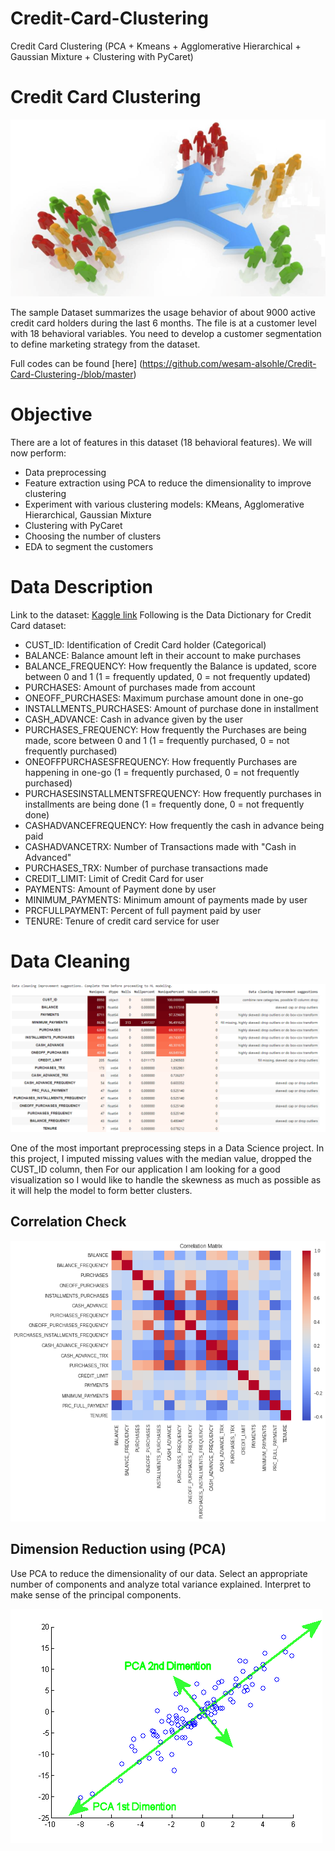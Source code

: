 # Credit-Card-Clustering
Credit Card Clustering (PCA + Kmeans + Agglomerative Hierarchical + Gaussian Mixture + Clustering with PyCaret)

# Credit Card Clustering

![Header](pictures/header_cc.png)

The sample Dataset summarizes the usage behavior of about 9000 active credit card holders during the last 6 months. The file is at a customer level with 18 behavioral variables. You need to develop a customer segmentation to define marketing strategy from the dataset.

Full codes can be found [here] (https://github.com/wesam-alsohle/Credit-Card-Clustering-/blob/master)

# Objective

There are a lot of features in this dataset (18 behavioral features). We will now perform:

* Data preprocessing
* Feature extraction using PCA to reduce the dimensionality to improve clustering
* Experiment with various clustering models: KMeans, Agglomerative Hierarchical, Gaussian Mixture
* Clustering with PyCaret
* Choosing the number of clusters
* EDA to segment the customers

# Data Description
Link to the dataset: [Kaggle link](https://www.kaggle.com/arjunbhasin2013/ccdata)
Following is the Data Dictionary for Credit Card dataset:

* CUST_ID: Identification of Credit Card holder (Categorical)
* BALANCE: Balance amount left in their account to make purchases
* BALANCE_FREQUENCY: How frequently the Balance is updated, score between 0 and 1 (1 = frequently updated, 0 = not frequently updated)
* PURCHASES: Amount of purchases made from account
* ONEOFF_PURCHASES: Maximum purchase amount done in one-go
* INSTALLMENTS_PURCHASES: Amount of purchase done in installment
* CASH_ADVANCE: Cash in advance given by the user
* PURCHASES_FREQUENCY: How frequently the Purchases are being made, score between 0 and 1 (1 = frequently purchased, 0 = not frequently purchased)
* ONEOFFPURCHASESFREQUENCY: How frequently Purchases are happening in one-go (1 = frequently purchased, 0 = not frequently purchased)
* PURCHASESINSTALLMENTSFREQUENCY: How frequently purchases in installments are being done (1 = frequently done, 0 = not frequently done)
* CASHADVANCEFREQUENCY: How frequently the cash in advance being paid
* CASHADVANCETRX: Number of Transactions made with "Cash in Advanced"
* PURCHASES_TRX: Number of purchase transactions made
* CREDIT_LIMIT: Limit of Credit Card for user
* PAYMENTS: Amount of Payment done by user
* MINIMUM_PAYMENTS: Minimum amount of payments made by user
* PRCFULLPAYMENT: Percent of full payment paid by user
* TENURE: Tenure of credit card service for user

# Data Cleaning
![cleaning](pictures/clean.PNG)

One of the most important preprocessing steps in a Data Science project. In this project, I imputed missing values with the median value, dropped the CUST_ID column, then For our application I am looking for a good visualization so I would like to handle the skewness as much as possible as it will help the model to form better clusters.

## Correlation Check

![heatmap](pictures/heatmap_cc.png.png)

##  Dimension Reduction using (PCA) 
Use PCA to reduce the dimensionality of our data. Select an appropriate number of components and analyze total variance explained. Interpret to make sense of the principal components.

![pca](pictures/pca.gif)
